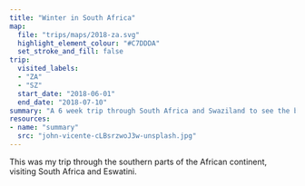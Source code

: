 ```yaml
---
title: "Winter in South Africa"
map:
  file: "trips/maps/2018-za.svg"
  highlight_element_colour: "#C7DDDA"
  set_stroke_and_fill: false
trip:
  visited_labels:
  - "ZA"
  - "SZ"
  start_date: "2018-06-01"
  end_date: "2018-07-10"
summary: "A 6 week trip through South Africa and Swaziland to see the beauty of the southern tip of Africa"
resources:
- name: "summary"
  src: "john-vicente-cLBsrzwoJ3w-unsplash.jpg"
---
```


This was my trip through the southern parts of the African continent, visiting South Africa and Eswatini.

